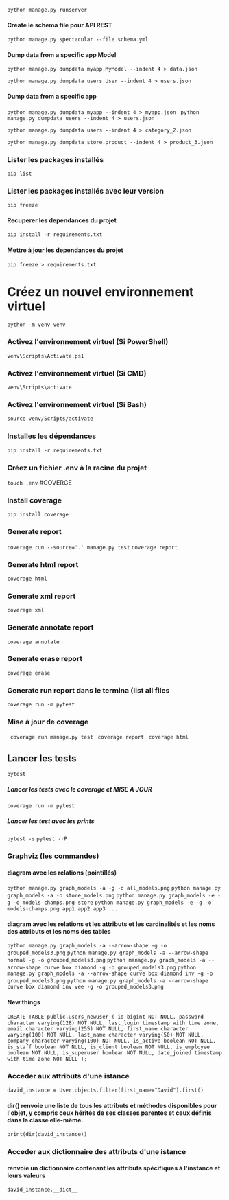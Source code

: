``python manage.py runserver``

#### Create le schema file pour API REST
``python manage.py spectacular --file schema.yml
``
#### Dump data from a specific app Model
``python manage.py dumpdata myapp.MyModel --indent 4 > data.json
``

``python manage.py dumpdata users.User --indent 4 > users.json
``
#### Dump data from a specific app
``python manage.py dumpdata myapp --indent 4 > myapp.json
``
``python manage.py dumpdata users --indent 4 > users.json
``

``python manage.py dumpdata users --indent 4 > category_2.json
``

``python manage.py dumpdata store.product --indent 4 > product_3.json
``

### Lister les packages installés
``pip list``
### Lister les packages installés avec leur version
``pip freeze``
#### Recuperer les dependances du projet
``pip install -r requirements.txt``

#### Mettre à jour les dependances du projet
``pip freeze > requirements.txt``

# Créez un nouvel environnement virtuel
``python -m venv venv``

### Activez l'environnement virtuel (Si PowerShell)
``venv\Scripts\Activate.ps1``
### Activez l'environnement virtuel (Si CMD)
``venv\Scripts\activate``
### Activez l'environnement virtuel (Si Bash)
``source venv/Scripts/activate``
### Installes les dépendances
``pip install -r requirements.txt``
### Créez un fichier .env à la racine du projet
``touch .env``
#COVERGE
### Install coverage
``pip install coverage``
### Generate report
``coverage run --source='.' manage.py test``
``coverage report``
### Generate html report
``coverage html``
### Generate xml report
``coverage xml``
### Generate annotate report
``coverage annotate``
### Generate erase report
``coverage erase``
### Generate run report dans le termina (list all files
``coverage run -m pytest``

### Mise à jour de coverage

`` coverage run manage.py test``
`` coverage report``
`` coverage html``

## Lancer les tests
``pytest``
##### Lancer les tests avec le coverage et MISE A JOUR
``coverage run -m pytest``
##### Lancer les test avec les prints
``pytest -s``
``pytest -rP``

### Graphviz (les commandes)
#### diagram avec les relations (pointillés)
``python manage.py graph_models -a -g -o all_models.png``
``python manage.py graph_models -a -o store_models.png``
``python manage.py graph_models -e -g -o models-champs.png store``
``python manage.py graph_models -e -g -o models-champs.png app1 app2 app3 ...
``

#### diagram avec les relations et les attributs et les cardinalités et les noms des attributs et les noms des tables
``python manage.py graph_models -a --arrow-shape -g -o grouped_models3.png``
``python manage.py graph_models -a --arrow-shape normal -g -o grouped_models3.png``
``python manage.py graph_models -a --arrow-shape curve box diamond -g -o grouped_models3.png``
``python manage.py graph_models -a --arrow-shape curve box diamond inv -g -o grouped_models3.png``
``python manage.py graph_models -a --arrow-shape curve box diamond inv vee -g -o grouped_models3.png``


#### New things

``CREATE TABLE public.users_newuser (
    id bigint NOT NULL,
    password character varying(128) NOT NULL,
    last_login timestamp with time zone,
    email character varying(255) NOT NULL,
    first_name character varying(100) NOT NULL,
    last_name character varying(50) NOT NULL,
    company character varying(100) NOT NULL,
    is_active boolean NOT NULL,
    is_staff boolean NOT NULL,
    is_client boolean NOT NULL,
    is_employee boolean NOT NULL,
    is_superuser boolean NOT NULL,
    date_joined timestamp with time zone NOT NULL
);``

### Acceder aux attributs d'une istance
``david_instance = User.objects.filter(first_name="David").first()``
#### dir() renvoie une liste de tous les attributs et méthodes disponibles pour l'objet, y compris ceux hérités de ses classes parentes et ceux définis dans la classe elle-même.
``print(dir(david_instance))``
### Acceder aux dictionnaire des attributs d'une istance
#### renvoie un dictionnaire contenant les attributs spécifiques à l'instance et leurs valeurs
``david_instance.__dict__``
